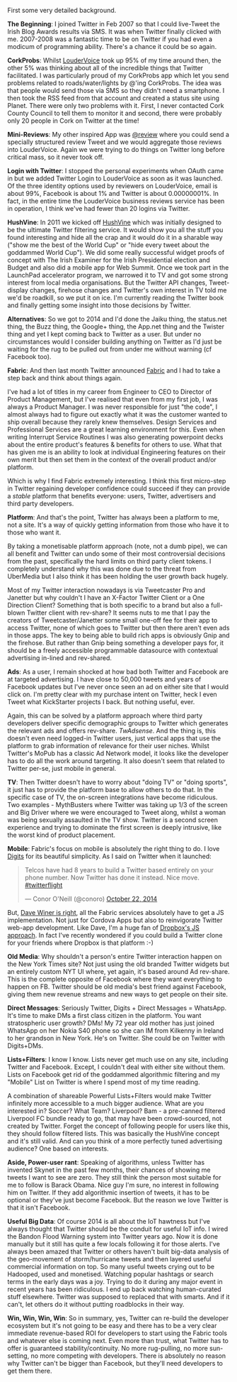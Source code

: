 First some very detailed background.

**The Beginning**: I joined Twitter in Feb 2007 so that I could live-Tweet the Irish Blog Awards results via SMS. It was when Twitter finally clicked with me. 2007-2008 was a fantastic time to be on Twitter if you had even a modicum of programming ability. There's a chance it could be so again.

**CorkProbs**: Whilst [LouderVoice](http://www.loudervoice.com) took up 95% of my time around then, the other 5% was thinking about all of the incredible things that Twitter facilitated. I was particularly proud of my CorkProbs app which let you send problems related to roads/water/lights by @'ing CorkProbs. The idea was that people would send those via SMS so they didn't need a smartphone. I then took the RSS feed from that account and created a status site using Planet. There were only two problems with it. First, I never contacted Cork County Council to tell them to monitor it and second, there were probably only 20 people in Cork on Twitter at the time!

**Mini-Reviews**: My other inspired App was [@review](http://twitter.com/review) where you could send a specially structured review Tweet and we would aggregate those reviews into LouderVoice. Again we were trying to do things on Twitter long before critical mass, so it never took off.

**Login with Twitter**: I stopped the personal experiments when OAuth came in but we added Twitter Login to LouderVoice as soon as it was launched. Of the three identity options used by reviewers on LouderVoice, email is about 99%, Facebook is about 1% and Twitter is about 0.00000001%. In fact, in the entire time the LouderVoice business reviews service has been in operation, I think we've had fewer than 20 logins via Twitter.

**HushVine**: In 2011 we kicked off [HushVine](http://www.hushvine.com/) which was initially designed to be the ultimate Twitter filtering service. It would show you all the stuff you found interesting and hide all the crap and it would do it in a sharable way ("show me the best of the World Cup" or "hide every tweet about the goddammed World Cup"). We did some really successful widget proofs of concept with The Irish Examiner for the Irish Presidential election and Budget and also did a mobile app for Web Summit. Once we took part in the LaunchPad accelerator program, we narrowed it to TV and got some strong interest from local media organisations. But the Twitter API changes, Tweet-display changes, firehose changes and Twitter's own interest in TV told me we'd be roadkill, so we put it on ice. I'm currently reading the Twitter book and finally getting some insight into those decisions by Twitter.

**Alternatives**: So we got to 2014 and I'd done the Jaiku thing, the status.net thing, the Buzz thing, the Google+ thing, the App.net thing and the Twister thing and yet I kept coming back to Twitter as a user. But under no circumstances would I consider building anything on Twitter as I'd just be waiting for the rug to be pulled out from under me without warning (cf Facebook too). 

**Fabric**: And then last month Twitter announced [Fabric](https://dev.twitter.com/products/fabric) and I had to take a step back and think about things again. 

I've had a lot of titles in my career from Engineer to CEO to Director of Product Management, but I've realised that even from my first job, I was always a Product Manager. I was never responsible for just "the code", I almost always had to figure out exactly what it was the customer wanted to ship overall because they rarely knew themselves. Design Services and Professional Services are a great learning environment for this. Even when writing Interrupt Service Routines I was also generating powerpoint decks about the entire product's features & benefits for others to use. What that has given me is an ability to look at individual Engineering features on their own merit but then set them in the context of the overall product and/or platform.

Which is why I find Fabric extremely interesting. I think this first micro-step in Twitter regaining developer confidence could succeed if they can provide a *stable* platform that benefits everyone: users, Twitter, advertisers and third party developers.

**Platform**: And that's the point, Twitter has always been a platform to me, not a site. It's a way of quickly getting information from those who have it to those who want it.

By taking a monetisable platform approach (note, not a dumb pipe), we can all benefit and Twitter can undo some of their most controversial decisions from the past, specifically the hard limits on third party client tokens. I completely understand why this was done due to the threat from UberMedia but I also think it has been holding the user growth back hugely.

Most of my Twitter interaction nowadays is via Tweetcaster Pro and Janetter but why couldn't I have an X-Factor Twitter Client or a One Direction Client? Something that is both specific to a brand but also a full-blown Twitter client with rev-share? It seems nuts to me that I pay the creators of Tweetcaster/Janetter some small one-off fee for their app to access Twitter, none of which goes to Twitter but then there aren't even ads in those apps. The key to being able to build rich apps is obviously Gnip and the firehose. But rather than Gnip being something a developer pays for, it should be a freely accessible programmable datasource with contextual advertising in-lined and rev-shared.
  
**Ads**: As a user, I remain shocked at how bad both Twitter and Facebook are at targeted advertising. I have close to 50,000 tweets and years of Facebook updates but I've never once seen an ad on either site that I would click on. I'm pretty clear with my purchase intent on Twitter, heck I even Tweet what KickStarter projects I back. But nothing useful, ever.

Again, this can be solved by a platform approach where third party developers deliver specific demographic groups to Twitter which generates the relevant ads and offers rev-share. *TwAdsense*. And the thing is, this doesn't even need logged-in Twitter users, just vertical apps that use the platform to grab information of relevance for their user niches. Whilst Twitter's MoPub has a classic Ad Network model, it looks like the developer has to do all the work around targeting. It also doesn't seem that related to Twitter per-se, just mobile in general.

**TV**: Then Twitter doesn't have to worry about "doing TV" or "doing sports", it just has to provide the platform base to allow others to do that. In the specific case of TV, the on-screen integrations have become ridiculous. Two examples - MythBusters where Twitter was taking up 1/3 of the screen and Big Driver where we were encouraged to Tweet along, whilst a woman was being sexually assaulted in the TV show. Twitter is a second screen experience and trying to dominate the first screen is deeply intrusive, like the worst kind of product placement.

**Mobile**: Fabric's focus on mobile is absolutely the right thing to do. I love [Digits](https://dev.twitter.com/products/digits) for its beautiful simplicity. As I said on Twitter when it launched:

<blockquote class="twitter-tweet" lang="en"><p>Telcos have had 8 years to build a Twitter based entirely on your phone number. Now Twitter has done it instead. Nice move. <a href="https://twitter.com/hashtag/twitterflight?src=hash">#twitterflight</a></p>&mdash; Conor O&#39;Neill (@conoro) <a href="https://twitter.com/conoro/status/524979885799137281">October 22, 2014</a></blockquote>
<script async src="//platform.twitter.com/widgets.js" charset="utf-8"></script>

But, [Dave Winer is right](http://scripting.com/2014/10/23/twittersAnnouncement.html), all the Fabric services absolutely have to get a JS implementation. Not just for Cordova Apps but also to reinvigorate Twitter web-app development. Like Dave, I'm a huge fan of [Dropbox's JS approach](https://www.dropbox.com/developers/datastore/docs/js). In fact I've recently wondered if you could build a Twitter clone for your friends where Dropbox is that platform :-)

**Old Media**: Why shouldn't a person's entire Twitter interaction happen on the New York Times site? Not just using the old branded Twitter widgets but an entirely custom NYT UI where, yet again, it's based around Ad rev-share. This is the complete opposite of Facebook where they want everything to happen on FB. Twitter should be old media's best friend against Facebook, giving them new revenue streams and new ways to get people on their site.

**Direct Messages**: Seriously Twitter, Digits + Direct Messages = WhatsApp. It's time to make DMs a first class citizen in the platform. You want stratospheric user growth? DMs! My 72 year old mother has just joined WhatsApp on her Nokia S40 phone so she can IM from Kilkenny in Ireland to her grandson in New York. He's on Twitter. She could be on Twitter with Digits+DMs. 

**Lists+Filters**: I know I know. Lists never get much use on any site, including Twitter and Facebook. Except, I couldn't deal with either site without them. Lists on Facebook get rid of the goddammed algorithmic filtering and my "Mobile" List on Twitter is where I spend most of my time reading.

A combination of shareable Powerful Lists+Filters would make Twitter infinitely more accessible to a much bigger audience. What are you interested in? Soccer? What Team? Liverpool? Bam - a pre-canned filtered Liverpool FC bundle ready to go, that may have been crowd-sourced, not created by Twitter. Forget the concept of following people for users like this, they should follow filtered lists. This was basically the HushVine concept and it's still valid. And can you think of a more perfectly tuned advertising audience? One based on interests.

**Aside, Power-user rant**: Speaking of algorithms, unless Twitter has invented Skynet in the past few months, their chances of showing me tweets I want to see are zero. They still think the person most suitable for me to follow is Barack Obama. Nice guy I'm sure, no interest in following him on Twitter. If they add algorithmic insertion of tweets, it has to be optional or they've just become Facebook. But the reason we love Twitter is that it isn't Facebook.

**Useful Big Data**: Of course 2014 is all about the IoT hawtness but I've always thought that Twitter should be the conduit for useful IoT info. I wired the Bandon Flood Warning system into Twitter years ago. Now it is done manually but it still has quite a few locals following it for those alerts. I've always been amazed that Twitter or others haven't built big-data analysis of the geo-movement of storm/hurricane tweets and then layered useful commercial information on top. So many useful tweets crying out to be Hadooped, used and monetised. Watching popular hashtags or search terms in the early days was a joy. Trying to do it during any major event in recent years has been ridiculous. I end up back watching human-curated stuff elsewhere. Twitter was supposed to replaced that with smarts. And if it can't, let others do it without putting roadblocks in their way.

**Win, Win, Win, Win**: So in summary, yes, Twitter can re-build the developer ecosystem but it's not going to be easy and there has to be a very clear immediate revenue-based ROI for developers to start using the Fabric tools and whatever else is coming next. Even more than trust, what Twitter has to offer is guaranteed stability/continuity. No more rug-pulling, no more sun-setting, no more competing with developers. There is absolutely no reason why Twitter can't be bigger than Facebook, but they'll need developers to get them there.
